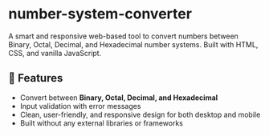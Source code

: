 # number-system-converter

A smart and responsive web-based tool to convert numbers between Binary, Octal, Decimal, and Hexadecimal number systems. Built with HTML, CSS, and vanilla JavaScript.

## 📌 Features

- Convert between **Binary, Octal, Decimal, and Hexadecimal**
- Input validation with error messages
- Clean, user-friendly, and responsive design for both desktop and mobile
- Built without any external libraries or frameworks
